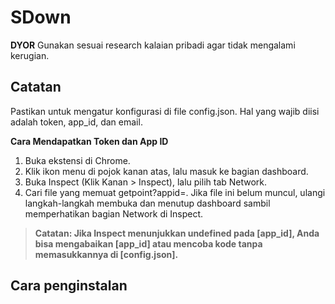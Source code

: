 # SDown
**DYOR** Gunakan sesuai research kalaian pribadi agar tidak mengalami kerugian.

## Catatan
Pastikan untuk mengatur konfigurasi di file config.json. Hal yang wajib diisi adalah token, app_id, dan email.

**Cara Mendapatkan Token dan App ID**

1. Buka ekstensi di Chrome. 
2. Klik ikon menu di pojok kanan atas, lalu masuk ke bagian dashboard.
3. Buka Inspect (Klik Kanan > Inspect), lalu pilih tab Network.
4. Cari file yang memuat getpoint?appid=. Jika file ini belum muncul, ulangi langkah-langkah membuka    dan menutup dashboard sambil memperhatikan bagian Network di Inspect.

> **Catatan: Jika Inspect menunjukkan undefined pada [app_id], Anda bisa mengabaikan [app_id] atau mencoba kode tanpa memasukkannya di [config.json].**

## Cara penginstalan
